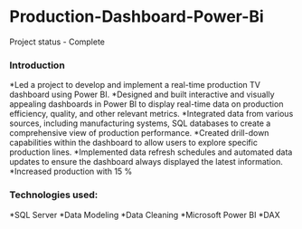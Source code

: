 # Production-Dashboard-Power-Bi

Project status - Complete

### **Introduction**

*Led a project to develop and implement a real-time production TV dashboard using Power BI. 
*Designed and built interactive and visually appealing dashboards in Power BI to display real-time data on production efficiency, quality, and other relevant metrics.
*Integrated data from various sources, including manufacturing systems, SQL databases to create a comprehensive view of production performance.
*Created drill-down capabilities within the dashboard to allow users to explore specific production lines.
*Implemented data refresh schedules and automated data updates to ensure the dashboard always displayed the latest information.
*Increased production with 15 % 

### **Technologies used:**
*SQL Server
*Data Modeling
*Data Cleaning 
*Microsoft Power BI
*DAX
